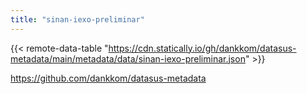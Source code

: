 ```yaml
---
title: "sinan-iexo-preliminar"
---
```


{{< remote-data-table "https://cdn.statically.io/gh/dankkom/datasus-metadata/main/metadata/data/sinan-iexo-preliminar.json" >}}

https://github.com/dankkom/datasus-metadata
